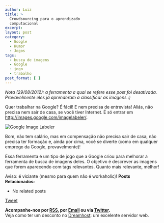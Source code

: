 ```yaml
---
author: Luiz
title: >
  Crowdsourcing para o aprendizado
  computacional
excerpt:
layout: post
category:
  - Google
  - Humor
  - Jogos
tags:
  - busca de imagens
  - Google
  - jogo
  - trabalho
post_format: [ ]
---
```

*Nota (29/08/2012): a ferramenta a qual se refere esse post foi desativada. Provavelmente eles já aprenderam a classificar as imagens :)*

Quer trabalhar na Google? É fácil! E nem precisa de entrevista! Aliás, não precisa nem sair de casa, se você tiver Internet. É só entrar em <http://images.google.com/imagelabeler/>.

![Google Image Labeler][1]

Bom, não tem salário, mas em compensação não precisa sair de casa, não precisa ter formação e, ainda por cima, você se diverte (como em qualquer emprego da Google, provavelmente)!

Essa ferramenta é um tipo de jogo que a Google criou para melhorar a ferramenta de busca de imagens deles. O objetivo é descrever as imagens que forem aparecendo com tags relevantes. Quanto mais relevante, melhor!

Aviso: é viciante (mesmo para quem não é workaholic)! 
**Posts Relacionados:** 
*   No related posts



[Tweet][2] 





**Acompanhe-nos por [ RSS][3], por [Email][4] ou via [Twitter][5].**  
Veja como ter um desconto no [Dreamhost][6]: um excelente servidor web.

 [1]: http://vidageek.net/wp-content/uploads/2008/01/imglabeler.png
 [2]: https://twitter.com/share
 [3]: http://feeds.feedburner.com/VidaGeek
 [4]: http://feedburner.google.com/fb/a/mailverify?uri=VidaGeek&loc=pt_BR
 [5]: http://twitter.com/blogvidageek
 [6]: http://vidageek.net/dreamhost/
